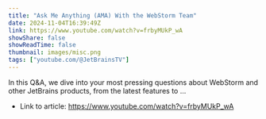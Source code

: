 ```yaml
---
title: "Ask Me Anything (AMA) With the WebStorm Team"
date: 2024-11-04T16:39:49Z
link: https://www.youtube.com/watch?v=frbyMUkP_wA
showShare: false
showReadTime: false
thumbnail: images/misc.png
tags: ["youtube.com/@JetBrainsTV"]
---
```

In this Q&A, we dive into your most pressing questions about WebStorm and other JetBrains products, from the latest features to ...

- Link to article: https://www.youtube.com/watch?v=frbyMUkP_wA